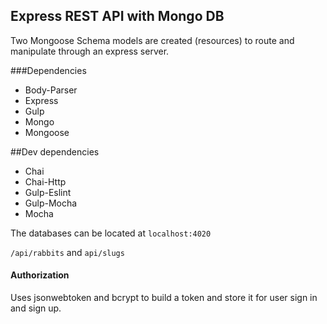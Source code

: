 
## Express REST API with Mongo DB
Two Mongoose Schema models are created (resources) to route and manipulate through an express server.

###Dependencies
   * Body-Parser
   * Express
   * Gulp
   * Mongo
   * Mongoose

##Dev dependencies
   * Chai
   * Chai-Http  
   * Gulp-Eslint
   * Gulp-Mocha
   * Mocha

The databases can be
located at ```localhost:4020```

```/api/rabbits``` and ```api/slugs```

#### Authorization
Uses jsonwebtoken and bcrypt to build a token and store it for user sign in and sign up.
